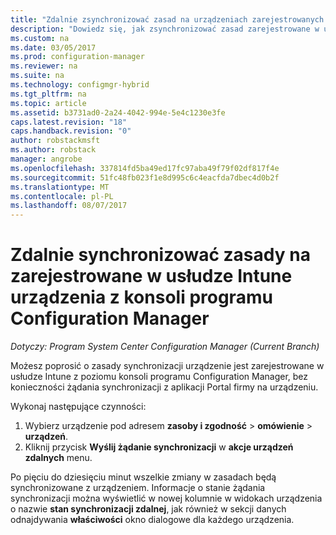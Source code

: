 ```yaml
---
title: "Zdalnie zsynchronizować zasad na urządzeniach zarejestrowanych w usłudze Intune | Dokumentacja firmy Microsoft"
description: "Dowiedz się, jak zsynchronizować zasad zarejestrowane w usłudze Intune urządzenia z konsoli programu Configuration Manager"
ms.custom: na
ms.date: 03/05/2017
ms.prod: configuration-manager
ms.reviewer: na
ms.suite: na
ms.technology: configmgr-hybrid
ms.tgt_pltfrm: na
ms.topic: article
ms.assetid: b3731ad0-2a24-4042-994e-5e4c1230e3fe
caps.latest.revision: "18"
caps.handback.revision: "0"
author: robstackmsft
ms.author: robstack
manager: angrobe
ms.openlocfilehash: 337814fd5ba49ed17fc97aba49f79f02df817f4e
ms.sourcegitcommit: 51fc48fb023f1e8d995c6c4eacfda7dbec4d0b2f
ms.translationtype: MT
ms.contentlocale: pl-PL
ms.lasthandoff: 08/07/2017
---
```

# <a name="remotely-synchronize-policy-on-intune-enrolled-devices-from-the-configuration-manager-console"></a>Zdalnie synchronizować zasady na zarejestrowane w usłudze Intune urządzenia z konsoli programu Configuration Manager

*Dotyczy: Program System Center Configuration Manager (Current Branch)*


Możesz poprosić o zasady synchronizacji urządzenie jest zarejestrowane w usłudze Intune z poziomu konsoli programu Configuration Manager, bez konieczności żądania synchronizacji z aplikacji Portal firmy na urządzeniu. 

Wykonaj następujące czynności:

1.  Wybierz urządzenie pod adresem **zasoby i zgodność** > **omówienie** > **urządzeń**.
2.  Kliknij przycisk **Wyślij żądanie synchronizacji** w **akcje urządzeń zdalnych** menu.


Po pięciu do dziesięciu minut wszelkie zmiany w zasadach będą synchronizowane z urządzeniem. Informacje o stanie żądania synchronizacji można wyświetlić w nowej kolumnie w widokach urządzenia o nazwie **stan synchronizacji zdalnej**, jak również w sekcji danych odnajdywania **właściwości** okno dialogowe dla każdego urządzenia.
